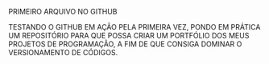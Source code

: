 PRIMEIRO ARQUIVO NO GITHUB

TESTANDO O GITHUB EM AÇÃO PELA PRIMEIRA VEZ, PONDO EM PRÁTICA UM REPOSITÓRIO PARA QUE POSSA CRIAR UM PORTFÓLIO DOS MEUS PROJETOS DE PROGRAMAÇÃO, A FIM DE QUE CONSIGA DOMINAR O VERSIONAMENTO DE CÓDIGOS.
